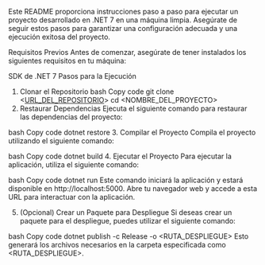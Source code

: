 Este README proporciona instrucciones paso a paso para ejecutar un proyecto desarrollado en .NET 7 en una máquina limpia. Asegúrate de seguir estos pasos para garantizar una configuración adecuada y una ejecución exitosa del proyecto.

Requisitos Previos
Antes de comenzar, asegúrate de tener instalados los siguientes requisitos en tu máquina:

SDK de .NET 7
Pasos para la Ejecución
1. Clonar el Repositorio
bash
Copy code
git clone <[URL_DEL_REPOSITORIO](https://github.com/GuillermoFA/crud_dotnet)>
cd <NOMBRE_DEL_PROYECTO>
2. Restaurar Dependencias
Ejecuta el siguiente comando para restaurar las dependencias del proyecto:

bash
Copy code
dotnet restore
3. Compilar el Proyecto
Compila el proyecto utilizando el siguiente comando:

bash
Copy code
dotnet build
4. Ejecutar el Proyecto
Para ejecutar la aplicación, utiliza el siguiente comando:

bash
Copy code
dotnet run
Este comando iniciará la aplicación y estará disponible en http://localhost:5000. Abre tu navegador web y accede a esta URL para interactuar con la aplicación.

5. (Opcional) Crear un Paquete para Despliegue
Si deseas crear un paquete para el despliegue, puedes utilizar el siguiente comando:

bash
Copy code
dotnet publish -c Release -o <RUTA_DESPLIEGUE>
Esto generará los archivos necesarios en la carpeta especificada como <RUTA_DESPLIEGUE>.
